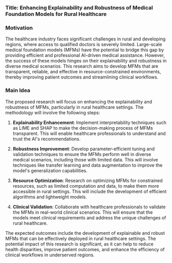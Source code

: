 ### Title: Enhancing Explainability and Robustness of Medical Foundation Models for Rural Healthcare

### Motivation
The healthcare industry faces significant challenges in rural and developing regions, where access to qualified doctors is severely limited. Large-scale medical foundation models (MFMs) have the potential to bridge this gap by providing efficient and professional AI-driven medical assistance. However, the success of these models hinges on their explainability and robustness in diverse medical scenarios. This research aims to develop MFMs that are transparent, reliable, and effective in resource-constrained environments, thereby improving patient outcomes and streamlining clinical workflows.

### Main Idea
The proposed research will focus on enhancing the explainability and robustness of MFMs, particularly in rural healthcare settings. The methodology will involve the following steps:

1. **Explainability Enhancement**: Implement interpretability techniques such as LIME and SHAP to make the decision-making process of MFMs transparent. This will enable healthcare professionals to understand and trust the AI's recommendations.

2. **Robustness Improvement**: Develop parameter-efficient tuning and validation techniques to ensure the MFMs perform well in diverse medical scenarios, including those with limited data. This will involve techniques like transfer learning and data augmentation to improve the model's generalization capabilities.

3. **Resource Optimization**: Research on optimizing MFMs for constrained resources, such as limited computation and data, to make them more accessible in rural settings. This will include the development of efficient algorithms and lightweight models.

4. **Clinical Validation**: Collaborate with healthcare professionals to validate the MFMs in real-world clinical scenarios. This will ensure that the models meet clinical requirements and address the unique challenges of rural healthcare.

The expected outcomes include the development of explainable and robust MFMs that can be effectively deployed in rural healthcare settings. The potential impact of this research is significant, as it can help to reduce health disparities, improve patient outcomes, and enhance the efficiency of clinical workflows in underserved regions.